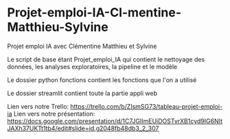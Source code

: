 # Projet-emploi-IA-Cl-mentine-Matthieu-Sylvine
Projet emploi IA avec Clémentine Matthieu et Sylvine 


Le script de base étant Projet_emploi_IA qui contient le nettoyage des données, les analyses exploratoires, la pipeline et le modèle


Le dossier python fonctions contient les fonctions que l'on a utilisé 

Le dossier streamlit contient toute la partie appli web

Lien vers notre Trello: https://trello.com/b/ZIsmSG73/tableau-projet-emploi-ia
Lien vers notre présentation: https://docs.google.com/presentation/d/1C7JGIImEUiDOSTvrXB1cyd9IG6NItJAXh37UKTt1tb4/edit#slide=id.g2048fb48db3_2_307
